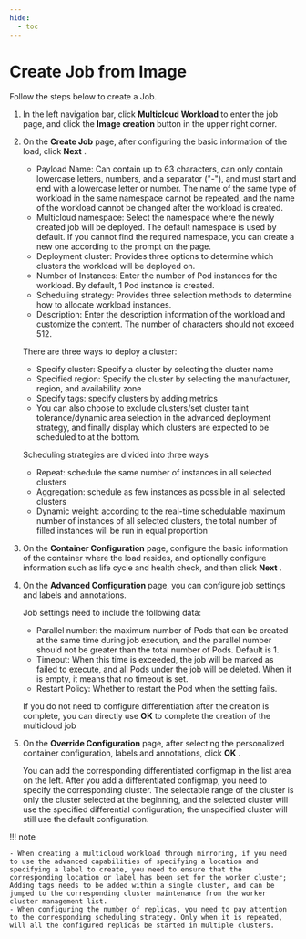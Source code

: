 ```yaml
---
hide:
  - toc
---
```


# Create Job from Image

Follow the steps below to create a Job.

1. In the left navigation bar, click __Multicloud Workload__ to enter the job page, and click the __Image creation__ button in the upper right corner.

1. On the __Create Job__ page, after configuring the basic information of the load, click __Next__ .

    - Payload Name: Can contain up to 63 characters, can only contain lowercase letters, numbers, and a separator ("-"), and must start and end with a lowercase letter or number. The name of the same type of workload in the same namespace cannot be repeated, and the name of the workload cannot be changed after the workload is created.
    - Multicloud namespace: Select the namespace where the newly created job will be deployed. The default namespace is used by default. If you cannot find the required namespace, you can create a new one according to the prompt on the page.
    - Deployment cluster: Provides three options to determine which clusters the workload will be deployed on.
    - Number of Instances: Enter the number of Pod instances for the workload. By default, 1 Pod instance is created.
    - Scheduling strategy: Provides three selection methods to determine how to allocate workload instances.
    - Description: Enter the description information of the workload and customize the content. The number of characters should not exceed 512.

    There are three ways to deploy a cluster:

    - Specify cluster: Specify a cluster by selecting the cluster name
    - Specified region: Specify the cluster by selecting the manufacturer, region, and availability zone
    - Specify tags: specify clusters by adding metrics
    - You can also choose to exclude clusters/set cluster taint tolerance/dynamic area selection in the advanced deployment strategy, and finally display which clusters are expected to be scheduled to at the bottom.

    Scheduling strategies are divided into three ways

    - Repeat: schedule the same number of instances in all selected clusters
    - Aggregation: schedule as few instances as possible in all selected clusters
    - Dynamic weight: according to the real-time schedulable maximum number of instances of all selected clusters, the total number of filled instances will be run in equal proportion

1. On the __Container Configuration__ page, configure the basic information of the container where the load resides, and optionally configure information such as life cycle and health check, and then click __Next__ .


1. On the __Advanced Configuration__ page, you can configure job settings and labels and annotations.


    Job settings need to include the following data:

    - Parallel number: the maximum number of Pods that can be created at the same time during job execution, and the parallel number should not be greater than the total number of Pods. Default is 1.
    - Timeout: When this time is exceeded, the job will be marked as failed to execute, and all Pods under the job will be deleted. When it is empty, it means that no timeout is set.
    - Restart Policy: Whether to restart the Pod when the setting fails.

    If you do not need to configure differentiation after the creation is complete, you can directly use __OK__ to complete the creation of the multicloud job

1. On the __Override Configuration__ page, after selecting the personalized container configuration, labels and annotations, click __OK__ .

    You can add the corresponding differentiated configmap in the list area on the left. After you add a differentiated configmap, you need to specify the corresponding cluster.
    The selectable range of the cluster is only the cluster selected at the beginning, and the selected cluster will use the specified differential configuration; the unspecified cluster will still use the default configuration.

!!! note

    - When creating a multicloud workload through mirroring, if you need to use the advanced capabilities of specifying a location and specifying a label to create, you need to ensure that the corresponding location or label has been set for the worker cluster;
    Adding tags needs to be added within a single cluster, and can be jumped to the corresponding cluster maintenance from the worker cluster management list.
    - When configuring the number of replicas, you need to pay attention to the corresponding scheduling strategy. Only when it is repeated, will all the configured replicas be started in multiple clusters.
